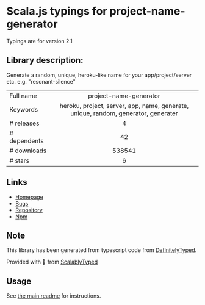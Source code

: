
# Scala.js typings for project-name-generator

Typings are for version 2.1

## Library description:
Generate a random, unique, heroku-like name for your app/project/server etc. e.g. "resonant-silence"

|                    |                 |
| ------------------ | :-------------: |
| Full name          | project-name-generator |
| Keywords           | heroku, project, server, app, name, generate, unique, random, generator, generater |
| # releases         | 4 |
| # dependents       | 42 |
| # downloads        | 538541 |
| # stars            | 6 |

## Links
- [Homepage](https://github.com/aceakash/project-name-generator#readme)
- [Bugs](https://github.com/aceakash/project-name-generator/issues)
- [Repository](https://github.com/aceakash/project-name-generator)
- [Npm](https://www.npmjs.com/package/project-name-generator)
    


## Note
This library has been generated from typescript code from [DefinitelyTyped](https://definitelytyped.org).

Provided with :purple_heart: from [ScalablyTyped](https://github.com/oyvindberg/ScalablyTyped)

## Usage
See [the main readme](../../readme.md) for instructions.


